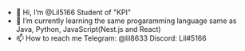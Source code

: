 - 👋 Hi, I’m @Lil5166 Student of "KPI"
- 🌱 I’m currently learning the same progaramming language same as Java, Python, JavaScript(Nest.js and React)
- 📫 How to reach me Telegram: @lil8633 Discord: Lil#5166
  

<!---
Lil5166/Lil5166 is a ✨ special ✨ repository because its `README.md` (this file) appears on your GitHub profile.
You can click the Preview link to take a look at your changes.
--->
